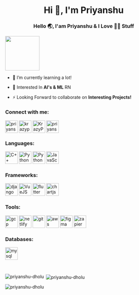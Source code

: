 <h1 align="center">Hi 👋, I'm Priyanshu</h1>
<h3 align="center">Hello 🌏, I'am Priyanshu & I Love 👩‍💻 Stuff</h3>

<img src="https://komarev.com/ghpvc/?username=Priyanshu-Dholu&color=ff5f37&style=for-the-badge&label=Hi+User" width=110>

- 🌱 I’m currently learning a lot!

- 🔎 Interested In **AI's & ML** RN

- ⚡ Looking Forward to collaborate on **Interesting Projects!**

<h3 align="left">Connect with me:</h3>
<p align="left">
<a href="https://linkedin.com/in/priyanshu-patel-7a4842204" target="blank"><img align="center" src="https://www.vectorlogo.zone/logos/linkedin/linkedin-tile.svg" alt="priyanshu-patel-7a4842204" height="40" width="40" /></a>
<a href="mailto:patelpriyanshu648@gmail.com" target="blank"><img align="center" src="https://www.vectorlogo.zone/logos/gmail/gmail-tile.svg" alt="krazypsp"  height="40" width="40" /></a>
<a href="https://t.me/KrazyPriyanshu" target="blank"><img align="center" src="https://i.ibb.co/K2nyPZ2/icons8-telegram-app-96.png" alt="KrazyPriyanshu" height="40" width="40" /></a>
<a href="https://www.leetcode.com/priyanshu-dholu" target="blank"><img align="center" src="https://i.ibb.co/qsLdBCV/icons8-level-up-your-coding-skills-and-quickly-land-a-job-96.png" alt="priyanshu-dholu" height="40" width="40" /></a>
</p>

<h3 align="left">Languages:</h3>
<p align="left">
<img src="https://i.ibb.co/MB8pm9t/cplusplus.png" alt="C++" width="40" height="40"/>
<img src="https://i.ibb.co/W034YBs/icons8-python-480.png" alt="Python" width="40" height="40"/>
<img src="https://i.ibb.co/GpBCNdM/java.png" alt="Python" width="40" height="40"/>
<img src="https://i.ibb.co/c3YkPQP/javascript.png" alt="JavaScript" width="40" height="40"/>
</p>


<h3 align="left">Frameworks:</h3>
<p align="left">
<img src="https://i.ibb.co/q7wkZ2C/icons8-django-256.png" alt="django" width="40" height="40"/>
<img src="https://i.ibb.co/KN0STCK/icons8-vue-js-240.png" alt="VueJS" width="40" height="40"/>
<img src="https://i.ibb.co/fthkZNH/icons8-flutter-310.png" alt="flutter" width="40" height="40"/>
<img src="https://i.ibb.co/zFcNGHn/ezgif-5-88a5b3a2f4.png" alt="chartjs" width="40" height="40"/>
</p>
<h3 align="left">Tools:</h3>
<p align="left">
<img src="https://i.ibb.co/Nm4tgcs/icons8-google-cloud-310-1.png" alt="gcp" width="40" height="40"/> 
<img src="https://i.ibb.co/Z1JNVtM/Netlify.png" alt="netlify" width="40" height="40"/> 
<img src="https://i.ibb.co/HnPWD1S/icons8-git-480.png" alt="git" width="40" height="40"/>
<img src="https://i.ibb.co/98zxYWv/aws.png" alt="aws" width="40" height="40"/>
<img src="https://i.ibb.co/FH3xpWC/icons8-figma-310.png" alt="figma" width="40" height="40"/>
<img src="https://i.ibb.co/G3YLMCb/Zapier.png" alt="zapier" width="40" height="40"/> 
</p>

<h3 align="left" >Databases:</h3>
<p align="left">
<img src="https://i.ibb.co/PtDNskv/icons8-mysql-logo-480.png" alt="mysql" width="40" height="40"/>
</p>

&nbsp;
<p><img align="left" src="https://github-readme-stats.vercel.app/api/top-langs?username=priyanshu-dholu&show_icons=true&theme=merko&locale=en&layout=compact" alt="priyanshu-dholu" /></p>

<p>&nbsp;<img align="center" src="https://github-readme-stats.vercel.app/api?username=priyanshu-dholu&show_icons=true&theme=merko&locale=en" alt="priyanshu-dholu" /></p>

<p><img align="center" src="https://github-readme-streak-stats.herokuapp.com/?user=priyanshu-dholu&theme=dark" alt="priyanshu-dholu" /></p>
